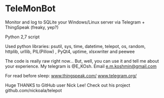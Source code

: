 # TeleMonBot
Monitor and log to SQLite your Windows/Linux server via Telegram + ThingSpeak (freaky, yep?)

Python 2,7 script

Used python libraries: psutil, sys, time, datetime, telepot, os, random, httplib, urllib, PIL(Pillow) , PyQt4, uptime, xlsxwriter and peewee

The code is really raw right now... But, well, you can use it and tell me about your experience. My telegram is @E_KOsh. Email e.m.koshmin@gmail.com

For read before sleep: www.thingspeak.com/ www.telegram.org/

Huge THANKS to GitHub user Nick Lee! Check out his project github.com/nickoala/telepot
